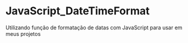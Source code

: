 # JavaScript_DateTimeFormat
Utilizando função de formatação de datas com JavaScript para usar em meus projetos

